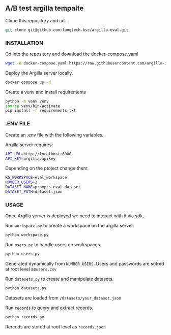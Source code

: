 
## A/B test argilla tempalte

Clone this repository and cd.
```bash
git clone git@github.com:langtech-bsc/argilla-eval.git
```

### INSTALLATION
Cd into the repository and download the docker-compose.yaml
```bash
wget -O docker-compose.yaml https://raw.githubusercontent.com/argilla-io/argilla/main/examples/deployments/docker/docker-compose.yaml
```

Deploy the Argilla server locally.
```bash
docker compose up -d
```

Create a venv and install requirements
```bash
python -m venv venv
source venv/bin/activate
pip install -r requirements.txt
```

### .ENV FILE
Create an .env file with the following variables.

Argilla server requires:
```bash
API_URL=http://localhost:6900
API_KEY=argilla.apikey
```

Depending on the ptoject change them:
```bash
RG_WORKSPACE=eval_workspace
NUMBER_USERS=3
DATASET_NAME=prompts-eval-dataset
DATASET_PATH=dataset.json
```

### USAGE
Once Argilla server is deployed we need to interact with it via sdk.

Run `workspace.py` to create a workspace on the argilla server.
```bash
python workspace.py
```

Run `users.py` to handle users on workspaces.
```bash
python users.py
```
Generated dynamically from `NUMBER_USERS`.
Users and passwords are sotred at root level as`users.csv`

Run `datasets.py` to create and manipulate datasets.
```bash
python datasets.py
```
Datasets are loaded from `/datasets/your_dataset.json`

Run `records` to query and extract records.
```bash
python records.py
```
Rercods are stored at root level as `records.json`

